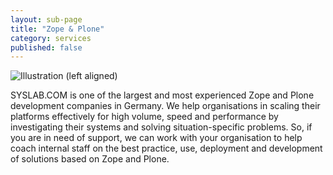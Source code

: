 ```yaml
---
layout: sub-page
title: "Zope & Plone"
category: services
published: false
---
```


![Illustration (left aligned)](/media/implementation-dp.svg)

SYSLAB.COM is one of the largest and most experienced Zope and Plone development companies in Germany. We help organisations in scaling their platforms effectively for high volume, speed and performance by investigating their systems and solving situation-specific problems. So, if you are in need of support, we can work with your organisation to help coach internal staff on the best practice, use, deployment and development of solutions based on Zope and Plone. 
